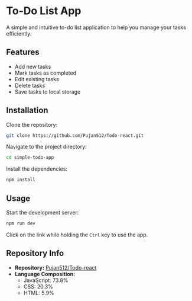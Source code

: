 # To-Do List App

A simple and intuitive to-do list application to help you manage your tasks efficiently.

## Features
- Add new tasks
- Mark tasks as completed
- Edit existing tasks
- Delete tasks
- Save tasks to local storage

## Installation
Clone the repository:

```bash
git clone https://github.com/Pujan512/Todo-react.git
```

Navigate to the project directory:

```bash
cd simple-todo-app
```

Install the dependencies:

```bash
npm install
```

## Usage
Start the development server:

```bash
npm run dev
```

Click on the link while holding the `Ctrl` key to use the app.

## Repository Info
- **Repository:** [Pujan512/Todo-react](https://github.com/Pujan512/Todo-react)
- **Language Composition:**
  - JavaScript: 73.8%
  - CSS: 20.3%
  - HTML: 5.9%
